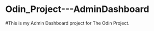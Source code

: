 #                                                               Odin_Project---AdminDashboard
#This is my Admin Dashboard project for The Odin Project.